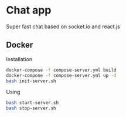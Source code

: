 # Chat app
Super fast chat based on socket.io and react.js


## Docker
Installation
```bash
docker-compose -f compose-server.yml build
docker-compose -f compose-server.yml up -d
bash init-server.sh
```
Using
```bash
bash start-server.sh
bash stop-server.sh
```
